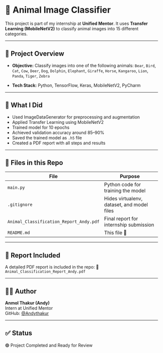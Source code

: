 # 🐾 Animal Image Classifier

This project is part of my internship at **Unified Mentor**. It uses **Transfer Learning (MobileNetV2)** to classify animal images into 15 different categories.

---

## 📌 Project Overview

- **Objective:** Classify images into one of the following animals:
  `Bear`, `Bird`, `Cat`, `Cow`, `Deer`, `Dog`, `Dolphin`, `Elephant`, `Giraffe`, `Horse`, `Kangaroo`, `Lion`, `Panda`, `Tiger`, `Zebra`

- **Tech Stack:** Python, TensorFlow, Keras, MobileNetV2, PyCharm

---

## 🧠 What I Did

- Used ImageDataGenerator for preprocessing and augmentation
- Applied Transfer Learning using MobileNetV2
- Trained model for 10 epochs
- Achieved validation accuracy around 85–90%
- Saved the trained model as `.h5` file
- Created a PDF report with all steps and results

---

## 📂 Files in this Repo

| File                          | Purpose                                      |
|------------------------------|----------------------------------------------|
| `main.py`                    | Python code for training the model           |
| `.gitignore`                 | Hides virtualenv, dataset, and model files   |
| `Animal_Classification_Report_Andy.pdf` | Final report for internship submission |
| `README.md`                  | This file 🙂                                 |

---

## 📄 Report Included

A detailed PDF report is included in the repo:
📄 `Animal_Classification_Report_Andy.pdf`

---

## 🙋‍♂️ Author

**Anmol Thakur (Andy)**  
Intern at Unified Mentor  
GitHub: [@Andythakur](https://github.com/Andythakur)

---

## ✅ Status

🟢 Project Completed and Ready for Review

